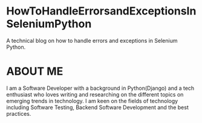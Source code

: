 # HowToHandleErrorsandExceptionsInSeleniumPython
A technical blog on how to handle errors and exceptions in Selenium Python.

# ABOUT ME
I am a Software Developer with a background in Python(Django) and a tech enthusiast who loves writing and researching on the different topics on emerging trends in technology. I am keen on the fields of technology including Software Testing, Backend Software Development and the best practices.   
